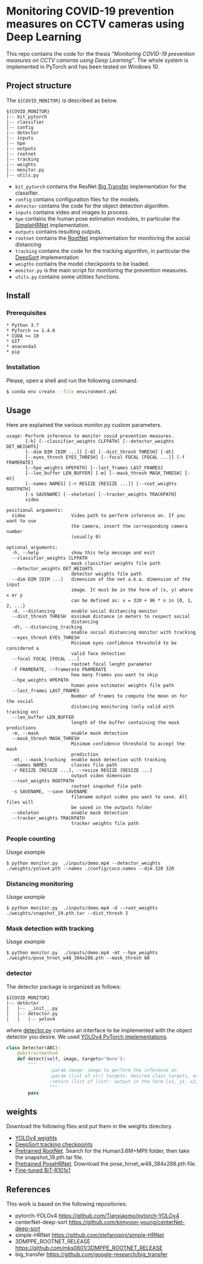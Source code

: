 # Monitoring COVID-19 prevention measures on CCTV cameras using Deep Learning
This repo contains the code for the thesis *"Monitoring COVID-19 prevention measures on CCTV cameras using Deep Learning"*. The whole system is implemented in PyTorch and has been tested on Windows 10.
## Project structure
The `${COVID_MONITOR}` is described as below.
```
${COVID_MONITOR}
|-- bit_pytorch
|-- classifier
|-- config
|-- detector
|-- inputs
|-- hpe
|-- outputs
|-- rootnet
|-- tracking
|-- weights
|-- monitor.py
|-- utils.py
```
* `bit_pytorch` contains the ResNet [Big Transfer](https://github.com/google-research/big_transfer) implementation for the classifier.
* `config` contains configuration files for the models.
* `detector` contains the code for the object detection algorithm.
* `inputs` contains video and images to process.
* `hpe` contains the human pose estimation modules, in particular the [SimpleHRNet](https://github.com/stefanopini/simple-HRNet) implementation.
* `outputs` contains resulting outputs.
* `rootnet` contains the [RootNet](https://github.com/mks0601/3DMPPE_ROOTNET_RELEASE) implementation for monitoring the social distancing
* `tracking` contains the code for the tracking algorithm, in particular the [DeepSort](https://github.com/kimyoon-young/centerNet-deep-sort) implementation
* `weigths` contains the model checkpoints to be loaded.
* `monitor.py` is the main script for monitoring the prevention measures.
* `utils.py` contains some utilities functions.

## Install

### Prerequisites
    * Python 3.7
    * PyTorch >= 1.4.0
    * CUDA >= 10
    * GIT
    * anaconda3
    * pip
### Installation
Please, open a shell and run the following command.
```sh
$ conda env create --file environment.yml
```

## Usage
Here are explained the various monitor.py custom parameters.
```
usage: Perform inference to monitor covid prevention measures.
       [-h] [--classifier_weights CLFPATH] [--detector_weights DET_WEIGHTS]
       [--dim DIM [DIM ...]] [-d] [--dist_thresh THRESH] [-dt]
       [--eyes_thresh EYES_THRESH] [--focal FOCAL [FOCAL ...]] [-f FRAMERATE]
       [--hpe_weights HPEPATH] [--last_frames LAST_FRAMES]
       [--len_buffer LEN_BUFFER] [-m] [--mask_thresh MASK_THRESH] [-mt]
       [--names NAMES] [-r RESIZE [RESIZE ...]] [--root_weights ROOTPATH]
       [-s SAVENAME] [--skeleton] [--tracker_weights TRACKPATH]
       video

positional arguments:
  video                 Video path to perform inference on. If you want to use
                        the camera, insert the corresponding camera number
                        (usually 0)

optional arguments:
  -h, --help            show this help message and exit
  --classifier_weights CLFPATH
                        mask classifier weights file path
  --detector_weights DET_WEIGHTS
                        detector weights file path
  --dim DIM [DIM ...]   dimension of the net a.k.a. dimension of the input
                        image. It must be in the form of (x, y) where x or y
                        can be defined as: x = 320 + 96 * n in {0, 1, 2, ...}
  -d, --distancing      enable social distancing monitor
  --dist_thresh THRESH  minimum distance in meters to respect social
                        distancing
  -dt, --distancing_tracking
                        enable social distancing monitor with tracking
  --eyes_thresh EYES_THRESH
                        Minimum eyes confidence threshold to be considered a
                        valid face detection
  --focal FOCAL [FOCAL ...]
                        rootnet focal lenght parameter
  -f FRAMERATE, --framerate FRAMERATE
                        how many frames you want to skip
  --hpe_weights HPEPATH
                        human pose estimator weights file path
  --last_frames LAST_FRAMES
                        Number of frames to compute the mean on for the social
                        distancing monitoring (only valid with tracking on)
  --len_buffer LEN_BUFFER
                        length of the buffer containing the mask predictions
  -m, --mask            enable mask detection
  --mask_thresh MASK_THRESH
                        Minimum confidence threshold to accept the mask
                        prediction
  -mt, --mask_tracking  enable mask detection with tracking
  --names NAMES         classes file path
  -r RESIZE [RESIZE ...], --resize RESIZE [RESIZE ...]
                        output video dimension
  --root_weights ROOTPATH
                        rootnet snapshot file path
  -s SAVENAME, --save SAVENAME
                        filename output video you want to save. All files will
                        be saved in the outputs folder
  --skeleton            enable mask detection
  --tracker_weights TRACKPATH
                        tracker weights file path

```

### People counting

*Usage example*
```
$ python monitor.py  ./inputs/demo.mp4 --detector_weights ./weights/yolov4.pth --names ./config/coco.names --dim 320 320
```

### Distancing monitoring

*Usage example*
```
$ python monitor.py  ./inputs/demo.mp4 -d --root_weights ./weights/snapshot_19.pth.tar --dist_thresh 2
```

### Mask detection with tracking

*Usage example*
```
$ python monitor.py  ./inputs/demo.mp4 -mt --hpe_weights ./weights/pose_hrnet_w48_384x288.pth --mask_thresh 80
```

### detector
The detector package is organized as follows:
```
${COVID_MONITOR}
|-- detector
|   |-- __init__.py
|   |-- detector.py
|   |   |-- yolov4
```
where [detector.py](https://github.com/d-cota/covid-monitor/blob/master/detector/detector.py) contains an interface to be implemented with the object detector you desire. We used [YOLOv4 PyTorch implementations](https://github.com/Tianxiaomo/pytorch-YOLOv4).
```python
class Detector(ABC):
    @abstractmethod
    def detect(self, image, targets='None'):
        """
                :param image: image to perform the inference on
                :param (list of str) targets: desired class targets, ex. 'person'
                :return (list of list): output in the form [x1, y1, x2, y2, confidence, class]
                """
        pass
```
## weights
Download the following files and put them in the weights directory.
* [YOLOv4 weights](https://drive.google.com/open?id=1wv_LiFeCRYwtpkqREPeI13-gPELBDwuJ)
* [DeepSort tracking checkpoints](https://github.com/kimyoon-young/centerNet-deep-sort/tree/master/deep/checkpoint)
* [Pretrained RootNet](https://drive.google.com/drive/folders/1nQfOIgc7_AG5xPAO-vtG_L0WxdOelxet?usp=sharing). Search for the Human3.6M+MPII folder, then take the snapshot_19.pth.tar file.
* [Pretrained PoseHRNet](https://drive.google.com/drive/folders/1nzM_OBV9LbAEA7HClC0chEyf_7ECDXYA). Download the pose_hrnet_w48_384x288.pth file.
* [Fine-tuned BiT-R101x1](https://drive.google.com/file/d/1V68SZVL_HLDoA278ZYZa2MBFE_fF-ZaO/view?usp=sharing)

## References
This work is based on the following repositories:
* pytorch-YOLOv4 https://github.com/Tianxiaomo/pytorch-YOLOv4
* centerNet-deep-sort https://github.com/kimyoon-young/centerNet-deep-sort
* simple-HRNet https://github.com/stefanopini/simple-HRNet
* 3DMPPE_ROOTNET_RELEASE https://github.com/mks0601/3DMPPE_ROOTNET_RELEASE
* big_transfer https://github.com/google-research/big_transfer
